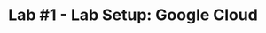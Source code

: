---
layout: default
title: "Lab #1 - Lab Setup: Google Cloud"
lab_num: 1
permalink: /labs/1_lab_setup
is_lab: true
remote_url: https://www.dropbox.com/s/ib2o15dru2nsqgc/presentation_keystone-2-biobakery_03-05-18.pptx?dl=0
---